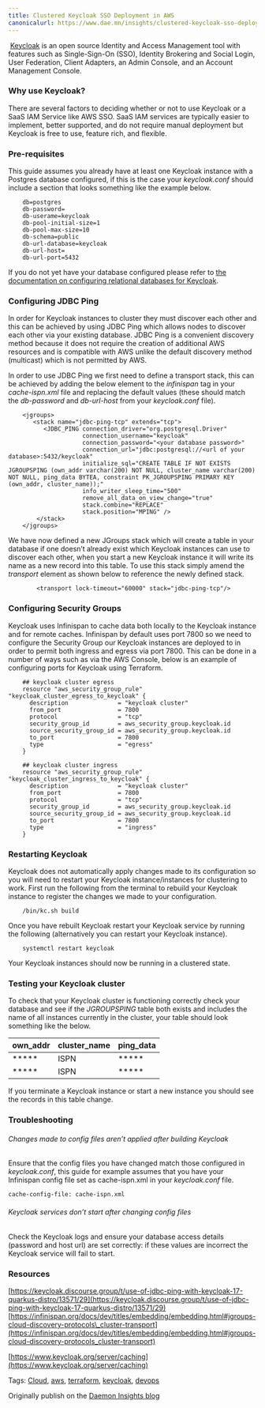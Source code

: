 ```yaml
---
title: Clustered Keycloak SSO Deployment in AWS
canonicalurl: https://www.dae.mn/insights/clustered-keycloak-sso-deployment-in-aws
---
```


 [Keycloak](http://www.keycloak.org/) is an open source Identity and Access Management tool with features such as Single-Sign-On (SSO), Identity Brokering and Social Login, User Federation, Client Adapters, an Admin Console, and an Account Management Console.

### Why use Keycloak?

There are several factors to deciding whether or not to use Keycloak or a SaaS IAM Service like AWS SSO. SaaS IAM services are typically easier to implement, better supported, and do not require manual deployment but Keycloak is free to use, feature rich, and flexible.

### Pre-requisites

This guide assumes you already have at least one Keycloak instance with a Postgres database configured, if this is the case your _keycloak.conf_ should include a section that looks something like the example below.

```
    db=postgres
    db-password=
    db-userame=keycloak
    db-pool-initial-size=1
    db-pool-max-size=10
    db-schema=public
    db-url-database=keycloak
    db-url-host=
    db-url-port=5432
```
    

If you do not yet have your database configured please refer to [the documentation on configuring relational databases for Keycloak](https://www.keycloak.org/server/db).

### Configuring JDBC Ping

In order for Keycloak instances to cluster they must discover each other and this can be achieved by using JDBC Ping which allows nodes to discover each other via your existing database. JDBC Ping is a convenient discovery method because it does not require the creation of additional AWS resources and is compatible with AWS unlike the default discovery method (multicast) which is not permitted by AWS.

In order to use JDBC Ping we first need to define a transport stack, this can be achieved by adding the below element to the _infinispan_ tag in your _cache-ispn.xml_ file and replacing the default values (these should match the _db-password_ and _db-url-host_ from your _keycloak.conf_ file).

```
    <jgroups>
       <stack name="jdbc-ping-tcp" extends="tcp">
          <JDBC_PING connection_driver="org.postgresql.Driver"
                     connection_username="keycloak"
                     connection_password="<your database password>"
                     connection_url="jdbc:postgresql://<url of your database>:5432/keycloak"
                     initialize_sql="CREATE TABLE IF NOT EXISTS JGROUPSPING (own_addr varchar(200) NOT NULL, cluster_name varchar(200) NOT NULL, ping_data BYTEA, constraint PK_JGROUPSPING PRIMARY KEY (own_addr, cluster_name));"
                     info_writer_sleep_time="500"
                     remove_all_data_on_view_change="true"
                     stack.combine="REPLACE"
                     stack.position="MPING" />
        </stack>
    </jgroups>
```
    

We have now defined a new JGroups stack which will create a table in your database if one doesn’t already exist which Keycloak instances can use to discover each other, when you start a new Keycloak instance it will write its name as a new record into this table. To use this stack simply amend the _transport_ element as shown below to reference the newly defined stack.

```
        <transport lock-timeout="60000" stack="jdbc-ping-tcp"/>
```

### Configuring Security Groups

Keycloak uses Infinispan to cache data both locally to the Keycloak instance and for remote caches. Infinispan by default uses port 7800 so we need to configure the Security Group our Keycloak instances are deployed to in order to permit both ingress and egress via port 7800. This can be done in a number of ways such as via the AWS Console, below is an example of configuring ports for Keycloak using Terraform.

```
    ## keycloak cluster egress
    resource "aws_security_group_rule" "keycloak_cluster_egress_to_keycloak" {
      description              = "keycloak cluster"
      from_port                = 7800
      protocol                 = "tcp"
      security_group_id        = aws_security_group.keycloak.id
      source_security_group_id = aws_security_group.keycloak.id
      to_port                  = 7800
      type                     = "egress"
    }
    
    ## keycloak cluster ingress
    resource "aws_security_group_rule" "keycloak_cluster_ingress_to_keycloak" {
      description              = "keycloak cluster"
      from_port                = 7800
      protocol                 = "tcp"
      security_group_id        = aws_security_group.keycloak.id
      source_security_group_id = aws_security_group.keycloak.id
      to_port                  = 7800
      type                     = "ingress"
    }
```   

### Restarting Keycloak

Keycloak does not automatically apply changes made to its configuration so you will need to restart your Keycloak instance/instances for clustering to work. First run the following from the terminal to rebuild your Keycloak instance to register the changes we made to your configuration.

```
    /bin/kc.sh build
```

Once you have rebuilt Keycloak restart your Keycloak service by running the following (alternatively you can restart your Keycloak instance).

```
    systemctl restart keycloak
```

Your Keycloak instances should now be running in a clustered state.

### Testing your Keycloak cluster

To check that your Keycloak cluster is functioning correctly check your database and see if the _JGROUPSPING_ table both exists and includes the name of all instances currently in the cluster, your table should look something like the below.

    
|own_addr|cluster_name|ping_data|
|--------|------------|---------|
|*****   |ISPN        | *****   |
|*****   |ISPN        | *****   |

If you terminate a Keycloak instance or start a new instance you should see the records in this table change.

### Troubleshooting

###### Changes made to config files aren’t applied after building Keycloak

Ensure that the config files you have changed match those configured in _keycloak.conf_, this guide for example assumes that you have your Infinispan config file set as cache-ispn.xml in your _keycloak.conf_ file.

    cache-config-file: cache-ispn.xml

###### Keycloak services don’t start after changing config files

Check the Keycloak logs and ensure your database access details (password and host url) are set correctly: if these values are incorrect the Keycloak service will fail to start.

### Resources

[https://keycloak.discourse.group/t/use-of-jdbc-ping-with-keycloak-17-quarkus-distro/13571/29](https://keycloak.discourse.group/t/use-of-jdbc-ping-with-keycloak-17-quarkus-distro/13571/29)  
[https://infinispan.org/docs/dev/titles/embedding/embedding.html#jgroups-cloud-discovery-protocols\_cluster-transport](https://infinispan.org/docs/dev/titles/embedding/embedding.html#jgroups-cloud-discovery-protocols_cluster-transport)

[https://www.keycloak.org/server/caching](https://www.keycloak.org/server/caching)

Tags: [Cloud](https://www.dae.mn/insights/tag/cloud), [aws](https://www.dae.mn/insights/tag/aws), [terraform](https://www.dae.mn/insights/tag/terraform), [keycloak](https://www.dae.mn/insights/tag/keycloak), [devops](https://www.dae.mn/insights/tag/devops)

Originally publish on the [Daemon Insights blog](https://www.dae.mn/insights)
